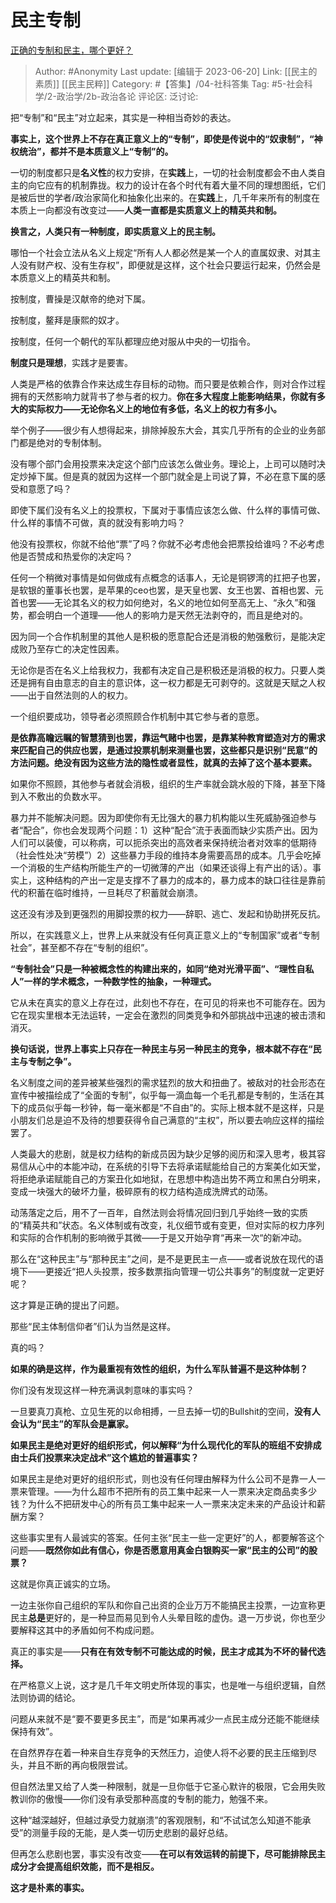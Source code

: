 # 民主专制
[正确的专制和民主，哪个更好？](https://www.zhihu.com/question/35615301/answer/987180766)

> Author: #Anonymity
> Last update: [编辑于 2023-06-20]
> Link: [[民主的素质]] [[民主民粹]]
> Category: #【答集】/04-社科答集
> Tag: #5-社会科学/2-政治学/2b-政治各论
> 评论区:
> 泛讨论:

把“专制”和“民主”对立起来，其实是一种相当奇妙的表达。

**事实上，这个世界上不存在真正意义上的“专制”，即使是传说中的“奴隶制”，“神权统治”，都并不是本质意义上“专制”的。**

一切的制度都只是**名义性**的权力安排，在**实践**上，一切的社会制度都会不由人类自主的向它应有的机制靠拢。权力的设计在各个时代有着大量不同的理想图纸，它们是被后世的学者/政治家简化和抽象化出来的。在**实践**上，几千年来所有的制度在本质上一向都没有改变过——**人类一直都是实质意义上的精英共和制。**

**换言之，人类只有一种制度，即实质意义上的民主制。**

哪怕一个社会立法从名义上规定“所有人人都必然是某一个人的直属奴隶、对其主人没有财产权、没有生存权”，即便就是这样，这个社会只要运行起来，仍然会是本质意义上的精英共和制。

按制度，曹操是汉献帝的绝对下属。

按制度，鳌拜是康熙的奴才。

按制度，任何一个朝代的军队都理应绝对服从中央的一切指令。

**制度只是理想**，实践才是要害。

人类是严格的依靠合作来达成生存目标的动物。而只要是依赖合作，则对合作过程拥有的天然影响力就背书了参与者的权力。**你在多大程度上能影响结果，你就有多大的实际权力——无论你名义上的地位有多低，名义上的权力有多小。**

举个例子——很少有人想得起来，排除掉股东大会，其实几乎所有的企业的业务部门都是绝对的专制体制。

没有哪个部门会用投票来决定这个部门应该怎么做业务。理论上，上司可以随时决定炒掉下属。但是真的就因为这样一个部门就全是上司说了算，不必在意下属的感受和意愿了吗？

即使下属们没有名义上的投票权，下属对于事情应该怎么做、什么样的事情可做、什么样的事情不可做，真的就没有影响力吗？

他没有投票权，你就不给他“票”了吗？你就不必考虑他会把票投给谁吗？不必考虑他是否赞成和热爱你的决定吗？

任何一个稍微对事情是如何做成有点概念的话事人，无论是铜锣湾的扛把子也罢，是软银的董事长也罢，是苹果的ceo也罢，是天皇也罢、女王也罢、首相也罢、元首也罢——无论其名义的权力如何绝对，名义的地位如何至高无上、“永久”和强势，都会明白一个道理——他人的影响力是天然无法剥夺的，而且是绝对的。

因为同一个合作机制里的其他人是积极的愿意配合还是消极的勉强敷衍，是能决定成败乃至存亡的决定性因素。

无论你是否在名义上给我权力，我都有决定自己是积极还是消极的权力。只要人类还是拥有自由意志的自主的意识体，这一权力都是无可剥夺的。这就是天赋之人权——出于自然法则的人的权力。

一个组织要成功，领导者必须照顾合作机制中其它参与者的意愿。

**是依靠高瞻远瞩的智慧猜到也罢，靠运气赌中也罢，是靠某种教育塑造对方的需求来匹配自己的供应也罢，是通过投票机制来测量也罢，这些都只是识别“民意”的方法问题。绝没有因为这些方法的隐性或者显性，就真的去掉了这个基本要素。**

如果你不照顾，其他参与者就会消极，组织的生产率就会跳水般的下降，甚至下降到入不敷出的负数水平。

暴力并不能解决问题。因为即使你有无比强大的暴力机构能以生死威胁强迫参与者“配合”，你也会发现两个问题：1）这种“配合”流于表面而缺少实质产出。因为人们可以装傻，可以称病，可以扼杀突出的高效者来保持统治者对效率的低期待（社会性处决“劳模”）2）这些暴力手段的维持本身需要高昂的成本。几乎会吃掉一个消极的生产结构所能生产的一切微薄的产出（如果还谈得上有产出的话）。事实上，这种结构的产出一定是支撑不了暴力的成本的，暴力成本的缺口往往是靠前代的积蓄在临时维持，一旦耗尽了积蓄就会崩溃。

这还没有涉及到更强烈的用脚投票的权力——辞职、逃亡、发起和协助拼死反抗。

所以，在实践意义上，世界上从来就没有任何真正意义上的“专制国家”或者“专制社会”，甚至都不存在“专制的组织”。

**“专制社会”只是一种被概念性的构建出来的，如同“绝对光滑平面”、“理性自私人”一样的学术概念，一种数学性的抽象，一种理式。**

它从未在真实的意义上存在过，此刻也不存在，在可见的将来也不可能存在。因为它在现实里根本无法运转，一定会在激烈的同类竞争和外部挑战中迅速的被击溃和消灭。

**换句话说，世界上事实上只存在一种民主与另一种民主的竞争，根本就不存在“民主与专制之争”。**

名义制度之间的差异被某些强烈的需求猛烈的放大和扭曲了。被敌对的社会形态在宣传中被描绘成了“全面的专制”，似乎每一滴血每一个毛孔都是专制的，生活在其下的成员似乎每一秒钟，每一毫米都是“不自由”的。实际上根本就不是这样，只是小朋友们总是迫不及待的想要获得令自己满意的“主权”，所以要去响应这样的描绘罢了。

人类最大的悲剧，就是权力结构的新成员因为缺少足够的阅历和深入思考，极其容易信从心中的本能冲动，在系统的引导下去将承诺赋能给自己的方案美化如天堂，将拒绝承诺赋能自己的方案丑化如地狱，在思想中构造出势不两立和黑白分明来，变成一块强大的破坏力量，极碎原有的权力结构造成洗牌式的动荡。

动荡落定之后，用不了一百年，自然法则会将情况回归到几乎始终一致的实质的“精英共和”状态。名义体制或有改变，礼仪细节或有变更，但对实际的权力序列和实际的合作机制的影响微乎其微——于是又开始孕育“再来一次“的新冲动。

那么在“这种民主”与“那种民主”之间，是不是更民主一点——或者说放在现代的语境下——更接近“把人头投票，按多数票指向管理一切公共事务”的制度就一定更好呢？

这才算是正确的提出了问题。

那些“民主体制信仰者”们认为当然是这样。

真的吗？

**如果的确是这样，作为最重视有效性的组织，为什么军队普遍不是这种体制？**

你们没有发现这样一种充满讽刺意味的事实吗？

一旦要真刀真枪、立见生死的以命相搏，一旦去掉一切的Bullshit的空间，**没有人会认为“民主”的军队会是赢家。**

**如果民主是绝对更好的组织形式，何以解释“为什么现代化的军队的班组不安排成由士兵们投票来决定战术”这个尴尬的普遍事实？**

如果民主是绝对更好的组织形式，则也没有任何理由解释为什么公司不是靠一人一票来管理。——为什么超市不把所有的员工集中起来一人一票来决定商品卖多少钱？为什么不把研发中心的所有员工集中起来一人一票来决定未来的产品设计和薪酬方案？

这些事实里有人最诚实的答案。任何主张“民主一些一定更好”的人，都要解答这个问题——**既然你如此有信心，你是否愿意用真金白银购买一家“民主的公司”的股票？**

这就是你真正诚实的立场。

一边主张你自己组织的军队和你自己出资的企业万万不能搞民主投票，一边宣称更民主**总是**更好的，是一种显而易见到令人头晕目眩的虚伪。退一万步说，你也至少要解释这其中的矛盾如何不构成问题。

真正的事实是——**只有在有效专制不可能达成的时候，民主才成其为不坏的替代选择。**

在严格意义上说，这才是几千年文明史所体现的事实，也是唯一与组织逻辑，自然法则协调的结论。

问题从来就不是“要不要更多民主”，而是“如果再减少一点民主成分还能不能继续保持有效”。

在自然界存在着一种来自生存竞争的天然压力，迫使人将不必要的民主压缩到尽头，并且不断的再向极限尝试。

但自然法里又给了人类一种限制，就是一旦你低于它圣心默许的极限，它会用失败教训你的傲慢——你们没有承受那种高度的专制的能力，勉强不来。

这种“越深越好，但越过承受力就崩溃”的客观限制，和“不试试怎么知道不能承受”的测量手段的无能，是人类一切历史悲剧的最好总结。

但再怎么悲剧也罢，事实没有改变——**在可以有效运转的前提下，尽可能排除民主成分才会提高组织效能，而不是相反。**

**这才是朴素的事实。**
